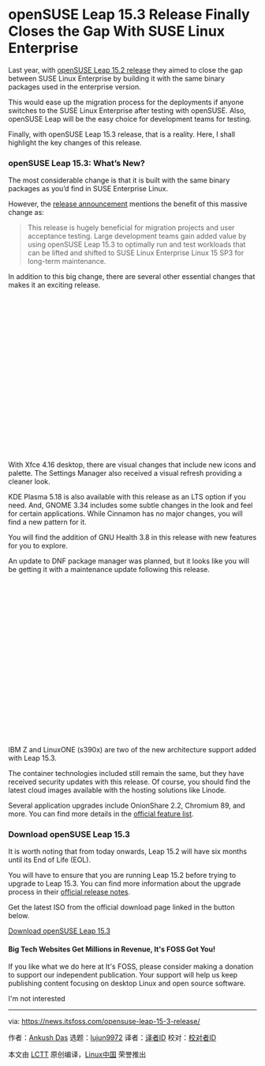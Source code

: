 [#]: subject: (openSUSE Leap 15.3 Release Finally Closes the Gap With SUSE Linux Enterprise)
[#]: via: (https://news.itsfoss.com/opensuse-leap-15-3-release/)
[#]: author: (Ankush Das https://news.itsfoss.com/author/ankush/)
[#]: collector: (lujun9972)
[#]: translator: (Chao-zhi)
[#]: reviewer: ( )
[#]: publisher: ( )
[#]: url: ( )

openSUSE Leap 15.3 Release Finally Closes the Gap With SUSE Linux Enterprise
======

Last year, with [openSUSE Leap 15.2 release][1] they aimed to close the gap between SUSE Linux Enterprise by building it with the same binary packages used in the enterprise version.

This would ease up the migration process for the deployments if anyone switches to the SUSE Linux Enterprise after testing with openSUSE. Also, openSUSE Leap will be the easy choice for development teams for testing.

Finally, with openSUSE Leap 15.3 release, that is a reality. Here, I shall highlight the key changes of this release.

### openSUSE Leap 15.3: What’s New?

The most considerable change is that it is built with the same binary packages as you’d find in SUSE Enterprise Linux.

However, the [release announcement][2] mentions the benefit of this massive change as:

> This release is hugely beneficial for migration projects and user acceptance testing. Large development teams gain added value by using openSUSE Leap 15.3 to optimally run and test workloads that can be lifted and shifted to SUSE Linux Enterprise Linux 15 SP3 for long-term maintenance.

In addition to this big change, there are several other essential changes that makes it an exciting release.

![][3]

With Xfce 4.16 desktop, there are visual changes that include new icons and palette. The Settings Manager also received a visual refresh providing a cleaner look.

KDE Plasma 5.18 is also available with this release as an LTS option if you need. And, GNOME 3.34 includes some subtle changes in the look and feel for certain applications. While Cinnamon has no major changes, you will find a new pattern for it.

You will find the addition of GNU Health 3.8 in this release with new features for you to explore.

An update to DNF package manager was planned, but it looks like you will be getting it with a maintenance update following this release.

![][3]

IBM Z and LinuxONE (s390x) are two of the new architecture support added with Leap 15.3.

The container technologies included still remain the same, but they have received security updates with this release. Of course, you should find the latest cloud images available with the hosting solutions like Linode.

Several application upgrades include OnionShare 2.2, Chromium 89, and more. You can find more details in the [official feature list][4].

### Download openSUSE Leap 15.3

It is worth noting that from today onwards, Leap 15.2 will have six months until its End of Life (EOL).

You will have to ensure that you are running Leap 15.2 before trying to upgrade to Leap 15.3. You can find more information about the upgrade process in their [official release notes][5].

Get the latest ISO from the official download page linked in the button below.

[Download openSUSE Leap 15.3][6]

#### Big Tech Websites Get Millions in Revenue, It's FOSS Got You!

If you like what we do here at It's FOSS, please consider making a donation to support our independent publication. Your support will help us keep publishing content focusing on desktop Linux and open source software.

I'm not interested

--------------------------------------------------------------------------------

via: https://news.itsfoss.com/opensuse-leap-15-3-release/

作者：[Ankush Das][a]
选题：[lujun9972][b]
译者：[译者ID](https://github.com/Chao-zhi)
校对：[校对者ID](https://github.com/校对者ID)

本文由 [LCTT](https://github.com/LCTT/TranslateProject) 原创编译，[Linux中国](https://linux.cn/) 荣誉推出

[a]: https://news.itsfoss.com/author/ankush/
[b]: https://github.com/lujun9972
[1]: https://itsfoss.com/opensuse-leap-15-2-release/
[2]: https://news.opensuse.org/2021/06/02/opensuse-leap-bridges-path-to-enterprise/
[3]: data:image/svg+xml;base64,PHN2ZyBoZWlnaHQ9IjQ5NCIgd2lkdGg9Ijc4MCIgeG1sbnM9Imh0dHA6Ly93d3cudzMub3JnLzIwMDAvc3ZnIiB2ZXJzaW9uPSIxLjEiLz4=
[4]: https://en.opensuse.org/Features_15.3
[5]: https://en.opensuse.org/Release_announcement_15.3
[6]: https://get.opensuse.org/leap/
